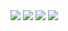 <img src="https://github-readme-stats-git-masterrstaa-rickstaa.vercel.app/api/?username=BielMaxBR&theme=dracula&hide_title=true&count_private=true&show_icons=true&include_all_commits=true">

<img src="https://github-readme-stats-git-masterrstaa-rickstaa.vercel.app/api/top-langs/?username=BielMaxBR&langs_count=6&theme=dracula&hide=css,html&count_private=true">

<img src="https://github-readme-activity-graph.cyclic.app/graph?username=BielMaxBR&theme=dracula&custom_title=Contributions">

<img src="https://komarev.com/ghpvc/?username=BielMaxBR&&style=flat-square"/>
